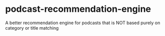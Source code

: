 # podcast-recommendation-engine
A better recommendation engine for podcasts that is NOT based purely on category or title matching
